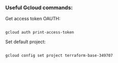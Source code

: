 ### Useful Gcloud commands:

Get access token OAUTH:

```

gcloud auth print-access-token

```

Set default project:

```

gcloud config set project terraform-base-349707


```
